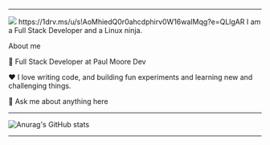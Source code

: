 _______________________________________________________________________________________________________________________________________________________________________
<img src="https://i.pinimg.com/originals/c8/26/2c/c8262c1c2fd50264f174b92203a2d18b.jpg">
  https://1drv.ms/u/s!AoMhiedQ0r0ahcdphirv0W16waIMqg?e=QLlgAR
I am a Full Stack Developer and a Linux ninja. 

About me

💼 Full Stack Developer at Paul Moore Dev

❤️ I love writing code, and building fun experiments and learning new and challenging things.

💬 Ask me about anything here

___________________________________________________________________________________________________________________________________________________________________________________
![Anurag's GitHub stats](https://github-readme-stats.vercel.app/api?username=paulmooredev&show_icons=true&theme=onedark)
___________________________________________________________________________________________________________________________________________________________________________________
<div>
  
  <d/>



<!---
paulmooredev/paulmooredev is a ✨ special ✨ repository because its `README.md` (this file) appears on your GitHub profile.
You can click the Preview link to take a look at your changes.
--->
